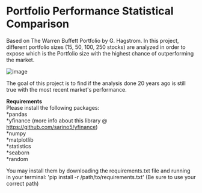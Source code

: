 # Portfolio Performance Statistical Comparison
Based on The Warren Buffett Portfolio by G. Hagstrom. In this project, different portfolio sizes (15, 50, 100, 250 stocks) are analyzed in order to expose which is the Portfolio size with the highest chance of outperforming the market.

![image](https://user-images.githubusercontent.com/65917305/114202984-bede2000-9925-11eb-9d8d-46491e0241ba.png)

The goal of this project is to find if the analysis done 20 years ago is still true with the most recent market's performance.  

**Requirements**  
Please install the following packages:  
*pandas  
*yfinance (more info about this library @ https://github.com/sarino5/yfinance)  
*numpy  
*matplotlib  
*statistics  
*seaborn  
*random  

You may install them by downloading the requirements.txt file and running in your terminal: 'pip install -r /path/to/requirements.txt'
(Be sure to use your correct path)
